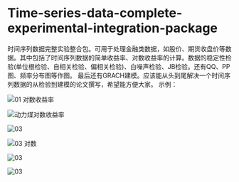 # Time-series-data-complete-experimental-integration-package
时间序列数据完整实验整合包。可用于处理金融类数据，如股价、期货收盘价等数据。其中包括了时间序列数据的简单收益率、对数收益率的计算。数据的稳定性检验(单位根检验、自相关检验、偏相关检验)、白噪声检验、JB检验。还有QQ、PP图、频率分布图等作图。 最后还有GRACH建模。应该能从头到尾解决一个时间序列数据的从检验到建模的论文撰写，希望能方便大家。
示例：

![01 对数收益率](https://user-images.githubusercontent.com/53424562/161422927-4d16cc8a-621c-4f63-828d-8db699ecd735.png)


![动力煤对数收益率](https://user-images.githubusercontent.com/53424562/161422937-ce0aeeb1-4e78-4103-a40f-983eabd68851.png)

![03](https://user-images.githubusercontent.com/53424562/161422944-22424500-5a1f-44db-97a5-33c6f8e8affc.png)

![03 对数](https://user-images.githubusercontent.com/53424562/161422954-0bc0ae7d-5d4d-46d5-ab32-55ef0c99f2fe.png)

![03](https://user-images.githubusercontent.com/53424562/161422956-7933d0e3-021b-4e09-be94-7c4e51e15a90.png)

![03](https://user-images.githubusercontent.com/53424562/161422959-45cb9133-654a-402e-8a4f-cb1a8a73532e.png)
